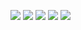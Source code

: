 ![](Demo_Image/1.png)
![](Demo_Image/2.png)
![](Demo_Image/3.png)
![](Demo_Image/4.png)
![](Demo_Image/5.png)
